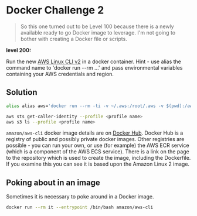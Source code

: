 # Docker Challenge 2

> So this one turned out to be Level 100 because there is a newly available ready to go Docker image to leverage. I'm not going to bother with creating a Docker file or scripts.

__level 200:__

Run the new [AWS Linux CLI v2](https://docs.aws.amazon.com/cli/latest/userguide/install-cliv2-linux.html) in a docker container. Hint - use alias the command name to 'docker run --rm ...' and pass environmental variables containing your AWS credentials and region.

## Solution

```bash
alias alias aws='docker run --rm -ti -v ~/.aws:/root/.aws -v $(pwd):/aws amazon/aws-cli'

aws sts get-caller-identity --profile <profile name>
aws s3 ls --profile <profile name>
```

`amazon/aws-cli` docker image details are on [Docker Hub](https://hub.docker.com/r/amazon/aws-cli). Docker Hub is a registry of public and possibly private docker images. Other registries are possible - you can run your own, or use (for example) the AWS ECR service (which is a component of the AWS ECS service). There is a link on the page to the repository which is used to create the image, including the Dockerfile. If you examine this you can see it is based upon the Amazon Linux 2 image.

## Poking about in an image

Sometimes it is necessary to poke around in a Docker image.

```bash
docker run --rm it --entrypoint /bin/bash amazon/aws-cli
```
